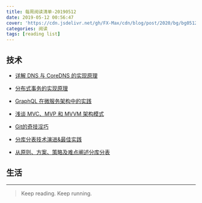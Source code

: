 ```yaml
---
title: 每周阅读清单-20190512
date: 2019-05-12 00:56:47
cover: 'https://cdn.jsdelivr.net/gh/FX-Max/cdn/blog/post/2020/bg/bg0512.jpg'
categories: 阅读
tags: [reading list]
---
```


## 技术

- [详解 DNS 与 CoreDNS 的实现原理](https://draveness.me/dns-coredns)

- [分布式事务的实现原理](https://draveness.me/distributed-transaction-principle)

- [GraphQL 在微服务架构中的实践](https://draveness.me/graphql-microservice)

- [浅谈 MVC、MVP 和 MVVM 架构模式](https://draveness.me/mvx)

- [Git的奇技淫巧](https://github.com/521xueweihan/git-tips)

<!-- more -->

- [分库分表技术演进&最佳实践](https://yq.aliyun.com/articles/666034)

- [从原则、方案、策略及难点阐述分库分表](https://yq.aliyun.com/articles/653109)

## 生活

---

> Keep reading. Keep running.

